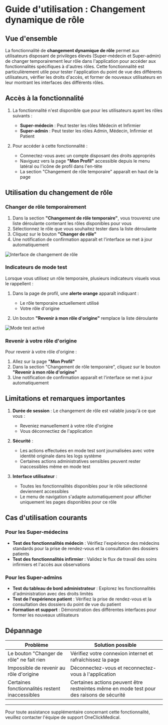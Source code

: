 # Guide d'utilisation : Changement dynamique de rôle

## Vue d'ensemble

La fonctionnalité de **changement dynamique de rôle** permet aux utilisateurs disposant de privilèges élevés (Super-médecin et Super-admin) de changer temporairement leur rôle dans l'application pour accéder aux fonctionnalités spécifiques à d'autres rôles. Cette fonctionnalité est particulièrement utile pour tester l'application du point de vue des différents utilisateurs, vérifier les droits d'accès, et former de nouveaux utilisateurs en leur montrant les interfaces des différents rôles.

## Accès à la fonctionnalité

1. La fonctionnalité n'est disponible que pour les utilisateurs ayant les rôles suivants :
   - **Super-médecin** : Peut tester les rôles Médecin et Infirmier
   - **Super-admin** : Peut tester les rôles Admin, Médecin, Infirmier et Patient

2. Pour accéder à cette fonctionnalité :
   - Connectez-vous avec un compte disposant des droits appropriés
   - Naviguez vers la page **"Mon Profil"** accessible depuis le menu latéral ou l'icône de profil dans l'en-tête
   - La section "Changement de rôle temporaire" apparaît en haut de la page

## Utilisation du changement de rôle

### Changer de rôle temporairement

1. Dans la section **"Changement de rôle temporaire"**, vous trouverez une liste déroulante contenant les rôles disponibles pour vous
2. Sélectionnez le rôle que vous souhaitez tester dans la liste déroulante
3. Cliquez sur le bouton **"Changer de rôle"**
4. Une notification de confirmation apparaît et l'interface se met à jour automatiquement

![Interface de changement de rôle](../assets/images/role_switcher_interface.png)

### Indicateurs de mode test

Lorsque vous utilisez un rôle temporaire, plusieurs indicateurs visuels vous le rappellent :

1. Dans la page de profil, une **alerte orange** apparaît indiquant :
   - Le rôle temporaire actuellement utilisé
   - Votre rôle d'origine
   
2. Un bouton **"Revenir à mon rôle d'origine"** remplace la liste déroulante

![Mode test activé](../assets/images/role_switcher_active.png)

### Revenir à votre rôle d'origine

Pour revenir à votre rôle d'origine :

1. Allez sur la page **"Mon Profil"**
2. Dans la section "Changement de rôle temporaire", cliquez sur le bouton **"Revenir à mon rôle d'origine"**
3. Une notification de confirmation apparaît et l'interface se met à jour automatiquement

## Limitations et remarques importantes

1. **Durée de session** : Le changement de rôle est valable jusqu'à ce que vous :
   - Reveniez manuellement à votre rôle d'origine
   - Vous déconnectiez de l'application

2. **Sécurité** : 
   - Les actions effectuées en mode test sont journalisées avec votre identité originale dans les logs système
   - Certaines actions administratives sensibles peuvent rester inaccessibles même en mode test

3. **Interface utilisateur** :
   - Toutes les fonctionnalités disponibles pour le rôle sélectionné deviennent accessibles
   - Le menu de navigation s'adapte automatiquement pour afficher uniquement les pages disponibles pour ce rôle

## Cas d'utilisation courants

### Pour les Super-médecins

- **Test des fonctionnalités médecin** : Vérifiez l'expérience des médecins standards pour la prise de rendez-vous et la consultation des dossiers patients
- **Test des fonctionnalités infirmier** : Validez le flux de travail des soins infirmiers et l'accès aux observations

### Pour les Super-admins

- **Test du tableau de bord administrateur** : Explorez les fonctionnalités d'administration avec des droits limités
- **Test de l'expérience patient** : Vérifiez la prise de rendez-vous et la consultation des dossiers du point de vue du patient
- **Formation et support** : Démonstration des différentes interfaces pour former les nouveaux utilisateurs

## Dépannage

| Problème | Solution possible |
|---------|------------------|
| Le bouton "Changer de rôle" ne fait rien | Vérifiez votre connexion internet et rafraîchissez la page |
| Impossible de revenir au rôle d'origine | Déconnectez-vous et reconnectez-vous à l'application |
| Certaines fonctionnalités restent inaccessibles | Certaines actions peuvent être restreintes même en mode test pour des raisons de sécurité |

---

Pour toute assistance supplémentaire concernant cette fonctionnalité, veuillez contacter l'équipe de support OneClickMedical.
